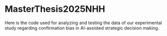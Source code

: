 # MasterThesis2025NHH
Here is the code used for analyzing and testing the data of our experimental study regarding confirmation bias in AI-assisted strategic decision making.
